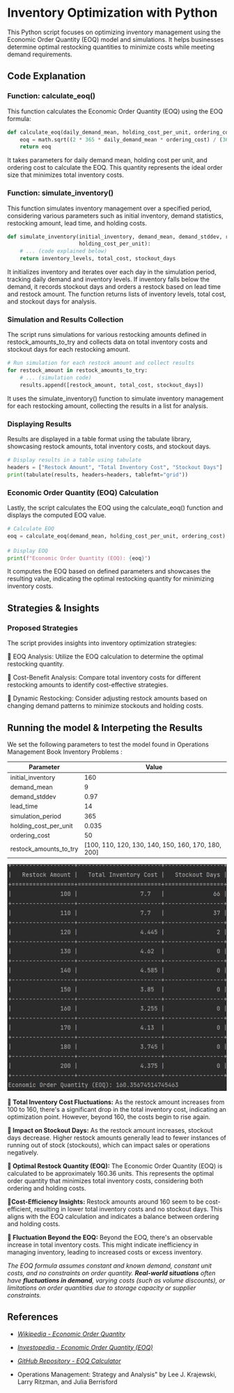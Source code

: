 # Inventory Optimization with Python

This Python script focuses on optimizing inventory management using the Economic Order Quantity (EOQ) model and simulations. It helps businesses determine optimal restocking quantities to minimize costs while meeting demand requirements.


## Code Explanation

### Function: calculate_eoq()

This function calculates the Economic Order Quantity (EOQ) using the EOQ formula:

```python
def calculate_eoq(daily_demand_mean, holding_cost_per_unit, ordering_cost):
    eoq = math.sqrt((2 * 365 * daily_demand_mean * ordering_cost) / (365 * holding_cost_per_unit))
    return eoq
```

It takes parameters for daily demand mean, holding cost per unit, and ordering cost to calculate the EOQ. This quantity represents the ideal order size that minimizes total inventory costs.

### Function: simulate_inventory()

This function simulates inventory management over a specified period, considering various parameters such as initial inventory, demand statistics, restocking amount, lead time, and holding costs.

```python
def simulate_inventory(initial_inventory, demand_mean, demand_stddev, restock_amount, lead_time, simulation_period,
                       holding_cost_per_unit):
    # ... (code explained below)
    return inventory_levels, total_cost, stockout_days
```
It initializes inventory and iterates over each day in the simulation period, tracking daily demand and inventory levels. If inventory falls below the demand, it records stockout days and orders a restock based on lead time and restock amount. The function returns lists of inventory levels, total cost, and stockout days for analysis.

### Simulation and Results Collection

The script runs simulations for various restocking amounts defined in restock_amounts_to_try and collects data on total inventory costs and stockout days for each restocking amount.

```python
# Run simulation for each restock amount and collect results
for restock_amount in restock_amounts_to_try:
    # ... (simulation code)
    results.append([restock_amount, total_cost, stockout_days])
```

It uses the simulate_inventory() function to simulate inventory management for each restocking amount, collecting the results in a list for analysis.

### Displaying Results

Results are displayed in a table format using the tabulate library, showcasing restock amounts, total inventory costs, and stockout days.

```python
# Display results in a table using tabulate
headers = ["Restock Amount", "Total Inventory Cost", "Stockout Days"]
print(tabulate(results, headers=headers, tablefmt="grid"))
```

### Economic Order Quantity (EOQ) Calculation

Lastly, the script calculates the EOQ using the calculate_eoq() function and displays the computed EOQ value.

```python
# Calculate EOQ
eoq = calculate_eoq(demand_mean, holding_cost_per_unit, ordering_cost)

# Display EOQ
print(f"Economic Order Quantity (EOQ): {eoq}")
```

It computes the EOQ based on defined parameters and showcases the resulting value, indicating the optimal restocking quantity for minimizing inventory costs.

## Strategies & Insights

### Proposed Strategies

The script provides insights into inventory optimization strategies:

📍 EOQ Analysis: Utilize the EOQ calculation to determine the optimal restocking quantity.

📍 Cost-Benefit Analysis: Compare total inventory costs for different restocking amounts to identify cost-effective strategies.

📍 Dynamic Restocking: Consider adjusting restock amounts based on changing demand patterns to minimize stockouts and holding costs.

## Running the model & Interpeting the Results

We set the following parameters to test the model found in Operations Management Book Inventory Problems :

| Parameter              | Value        |
|------------------------|--------------|
| initial_inventory      | 160          |
| demand_mean            | 9            |
| demand_stddev          | 0.97         |
| lead_time              | 14           |
| simulation_period      | 365          |
| holding_cost_per_unit  | 0.035        |
| ordering_cost          | 50           |
| restock_amounts_to_try | [100, 110, 120, 130, 140, 150, 160, 170, 180, 200] |


![Results](/eoq_results.png)

**📍 Total Inventory Cost Fluctuations:** As the restock amount increases from 100 to 160, there's a significant drop in the total inventory cost, indicating an optimization point. However, beyond 160, the costs begin to rise again.

**📍 Impact on Stockout Days:** As the restock amount increases, stockout days decrease. Higher restock amounts generally lead to fewer instances of running out of stock (stockouts), which can impact sales or operations negatively.

**📍 Optimal Restock Quantity (EOQ):** The Economic Order Quantity (EOQ) is calculated to be approximately 160.36 units. This represents the optimal order quantity that minimizes total inventory costs, considering both ordering and holding costs.

**📍Cost-Efficiency Insights:** Restock amounts around 160 seem to be cost-efficient, resulting in lower total inventory costs and no stockout days. This aligns with the EOQ calculation and indicates a balance between ordering and holding costs.

**📍 Fluctuation Beyond the EOQ:** Beyond the EOQ, there's an observable increase in total inventory costs. This might indicate inefficiency in managing inventory, leading to increased costs or excess inventory.

*The EOQ formula assumes constant and known demand, constant unit costs, and no constraints on order quantity. **Real-world situations** often have **fluctuations in demand**, varying costs (such as volume discounts), or limitations on order quantities due to storage capacity or supplier constraints.*

## References

- *[Wikipedia - Economic Order Quantity](https://en.wikipedia.org/wiki/Economic_order_quantity)*
  
- *[Investopedia - Economic Order Quantity (EOQ)](https://www.investopedia.com/terms/e/economicorderquantity.asp)*
  
- *[GitHub Repository - EOQ Calculator](https://github.com/exampleuser/eoq-calculator)*

- Operations Management: Strategy and Analysis" by Lee J. Krajewski, Larry Ritzman, and Julia Berrisford


